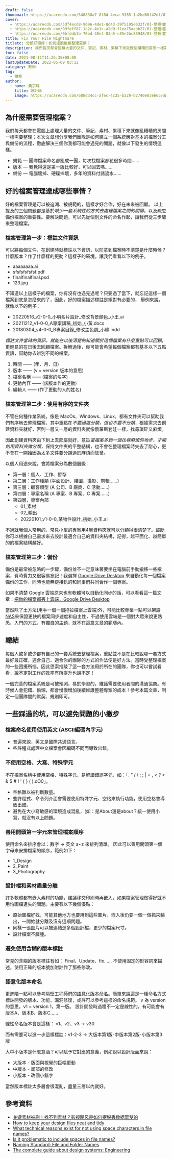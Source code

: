 ```yaml
---
draft: false
thumbnail: https://ucarecdn.com/540838a7-8f8d-4eca-9385-1a2bd60f42df/01-整理檔案-封面.webp
cover:
  - https://ucarecdn.com/5df4ecd8-9696-4de1-8d43-39f5195e632f/01-整理檔案-封面.png
  - https://ucarecdn.com/09feff87-1c2c-4e1c-a2d9-f1ea75aebb27/02-整理檔案-個別檔案整理方式.png
  - https://ucarecdn.com/0bfddb3b-70bd-40e4-83a5-c85e2bc86948/03-整理檔案-資料夾整理方式.png
title: Fix Your File Nightmare
titletc: 分類好頭疼！如何擺脫檔案整理惡夢？
description: 我們每天都會囤積大量的文件、筆記、素材、累積下來就像亂糟糟的房間一樣需要整理，如果你也同樣在困擾這樣的問題，這篇文章是為你準備的。
toc: false
date: 2021-08-11T11:26:35+08:00
lastUpdateDate: 2022-05-09 03:12
category: 教學
tag:
  - 檔案
author:
  - name: 黃宗瑋
    title: 設計師
    image: https://ucarecdn.com/688d34cc-afec-4c25-b229-b2740e03e665/黃宗瑋-頭像.jpg
---
```

##  為什麼需要管理檔案？

我們每天都會在電腦上處理大量的文件、筆記、素材、累積下來就像亂糟糟的房間一樣需要整理；本次文章想分享我們團隊是如何建立一個系統應對基本的檔案分工與備份的流程，徹底解決三個你我都可能會遇見的問題，就像以下發生的情境這樣。

* 規範 — 團隊檔案命名都亂成一團，每次找檔案都花很多時間……
* 版本 — 我覺得還是第一版比較好，可以回去嗎……
* 備份 — 電腦壞掉、硬碟摔壞，多年的資料付諸流水……

## 好的檔案管理達成哪些事情？

好的檔案管理是可以被追溯、被規範的，這樣才好合作，好在未來被回顧。
以上提及的三個問題都是基於*缺少一套系統性的方式去處理檔案之間的關聯*，以及疏忽備份檔案的重要性。要解決問題，可以先從個別文件的命名作起，讓我們從三步驟來整理檔案。



### 檔案管理第一步：標註文件資訊

可以將每個文件，在創建時就標註以下資訊，以防拿到檔案時不清楚是什麼時候？什麼版本？作了什麼樣的更動？這樣子的窘境。讓我們看看以下的例子。

* aaaaaaaa.ai
* sfsfsfsfsfsf.pdf
* finalfinalfinal.psd
* 123.jpg

不知道以上這樣子的檔案，你有沒有也遇見過呢？只要過了當下，就忘記這樣一個檔案到底是怎麼來的了，因此，好的檔案描述標註是絕對有必要的，
舉例來說，就像以下的例子：
* 20220516_v2-0-0_小明名片設計_修改背景顏色_小王.ai
* 20211212_v1-0-0_A專案講稿_初始_小黃.docx
* 20180304_v4-0-0_B專案目錄_修改主色調_小綠.indd

*標註文件當時的資訊，就能在以後清楚的知道關於這個檔案有什麼重點可以回顧*，更輕易的在日後去回顧檔案。拆解過後，你可能會希望每個檔案都有基本以下五點資訊，幫助你去辨別不同的檔案。

1. 時間 —— (年、月、日)
2. 版本 —— (v = version 版本的意思)
3. 檔案名稱 —— (檔案的名字)
4. 更動內容 —— (該版本作的更動)
5. 編輯人 —— (作了更動的人的姓名)
### 檔案管理第二步：使用有序的文件夾

不管在何種作業系統，像是 MacOs、Windows、Linux，都有文件夾可以幫助我們有序地去整理檔案，其中重點在*不要過度分類，但也不要不分類*，根據需求去創建資料夾就好，否則一層又一層的資料夾就像俄羅斯套娃一樣，找尋瑣碎又麻煩。

因此創建資料夾由下到上去部屬就好，意旨*當檔案多到一個找尋麻煩的地步，才開始用資料夾做分類*，保持文件夾的平整結構，也不會在整理檔案時失去了耐心，更不會在一開始因為太多文件要分類過於麻煩而放棄。

以個人用途來說，會將檔案分為數個層級：
* 第一層：個人、工作、暫存
* 第二層：工作種類 (平面設計、繪圖、攝影、剪輯……)
* 第三層：顧客類型 (A 公司、B 廠商、C 活動……)
* 第四層：專案名稱 (A 專案、B 專案、C 專案……)
* 第四層，專案內部
  * 01_素材
  * 02_輸出
  * 20220101_v1-0-0_某物件設計_初始_小王.ai

不過就我個人常用的，常見小型的專案用4層資料夾就可以分類得很清楚了。鼓勵你可以根據自己需求來去設計最適合自己的資料夾結構，記得，越平面化、越簡單的的檔案結構越好。

### 檔案管理第三步：備份

備份是最常被忽略的一步驟，備份並不一定意味著要坐在電腦前手動搬移一些檔案，費時費力又很容易忘記！我選擇 [Google Drive Desktop](https://www.google.com/drive/download/) 來自動化每一個檔案備份的工作，同時也能無縫接軌的和同事們共同合作一個專案。

如果不清楚 Google 雲端原來也有軟體可以自動化同步的話，可以看看這一篇文章：[把你的檔案都丟上雲端，Google Drive Desktop](/post/management/put-your-files-on-cloud-google-drive-desktop/)

當然除了土方法(用手一個一個拖拉檔案上雲端)外，可能比較專業一點可以架設[NAS](https://zh.wikipedia.org/wiki/%E7%BD%91%E7%BB%9C%E9%99%84%E6%8E%A5%E5%AD%98%E5%82%A8)來保證更快的檔案同步速度和自主性，不過使用雲端是一個對大眾來說更熟悉、入門的方式，有獨自的主題，就不在這篇文章的範疇內。

## 總結

每個人或多或少都有自己的一套系統去整理檔案，重點並不是在比較說哪一套方式最好最正確，適合自己、適合你的團隊的方式的作法便是好方法。當時受整理檔案的一些困擾所惱，因此思索推敲了這一套方法用於所在的團隊，你也可以嘗試看看，說不定對工作的效率有所提升也說不定！

一個完善的檔案系統是可被預測，易於學習的，維護需要使用者間的溝通協商。有時候人會犯錯、偷懶，都會慢慢增加後續維護整體專案的成本！參考本篇文章，制定一個團隊間的默契、規則即可。


## 一些踩過的坑，可以避免問題的小撇步

### 檔案命名使用使用英文 (ASCII編碼內字元)

* 普遍來說，英文是國際共通語言。
* 些許程式處理中文檔案會因編碼不同而導致出錯。

### 不使用空格、大寫、特殊字元

不在檔案名稱中使用空格、特殊字元、易解讀錯誤字元，如：「. ” / \ : ; | = , < ? > & $ # ! ‘ { } ( ).oO0」。

* 空格難以被判斷數量。
* 些許程式、命令列介面會需要使用特殊字元、空格來執行功能，使用空格會導致出錯。
* 避免在大小寫敏感的環境造成混亂，(如：是About還是about？統一使用小寫，就沒有以上問題。

### 善用開頭第一字元來管理檔案順序

使用命名來排序會以：數字 → 英文 a~z 來排列清單。
因此可以善用開頭第一個字母來安排檔案的順序，範例如下：

* 1_Design
* 2_Paint
* 3_Photography


### 設計檔和素材盡量分離

許多軟體都有嵌入素材的功能，建議移交印刷時再嵌入，如果檔案管理做得好就不用怕圖檔遺失的問題。主要有以下幾個優點：

* 原始圖檔好找，可能其他地方也要用到這些圖片，嵌入後仍要一個一個抓來輸出，一開始就分離及沒有這項問題。
* 同樣一張圖片可以被連結進多個設計檔，更少的檔案尺寸。
* 設計檔案不臃腫。

### 避免使用含糊的版本標註

常見的含糊的版本標註有如：
Final、Update、fix…… 不使用固定的形容詞來描述，使用正確的版本號加附註作了那些修改。

### 語意化版本命名

更進階一點可以參考隔壁工程師們的[語意化版本命名](https://semver.org/)。簡單來說這是一種命名方式標註開發的版本、功能、漏洞修復，或許可以參考這樣的命名規範。
v 為 version 的意思，v1 = version 1，第一版。
設計開發時過程不一定是線性的，有可能會有版本A、版本B、版本C……

線性命名版本會是這樣：
v1、v2、v3 → v30

而有需要可以進一步這樣標註：v1-2-3 → 大版本第1版-中版本第2版-小版本第3版


大中小版本是什麼意涵？可以賦予它對應的意義，例如說以設計版面來說：
* 大版本 - 版面與視覺的巨幅更動
* 中版本 - 局部的修改
* 小版本 - 改個小錯字

當然版本標註太多層會很混亂，盡量三層以內就好。

## 參考資料
* [关键素材被删！找不到素材？影视飓风是如何摆脱丢数据噩梦的](https://www.youtube.com/watch?v=RTqNZEFp0o4)
* [How to keep your design files neat and tidy](https://99designs.com/blog/tips/how-to-keep-your-design-files-neat-and-tidy/)
* [What technical reasons exist for not using space characters in file names?](https://superuser.com/questions/29111/what-technical-reasons-exist-for-not-using-space-characters-in-file-names)
* [Is it problematic to include spaces in file names?](https://qanda.digipres.org/1053/is-it-problematic-to-include-spaces-in-file-names)
* [Naming Standard: File and Folder Names](https://www.csudh.edu/web-services/web-standards/file-folder-naming/)
* [The complete guide about design systems: Engineering](https://medium.com/ci-t/the-complete-guide-about-design-systems-engineering-cd332cf520f2)